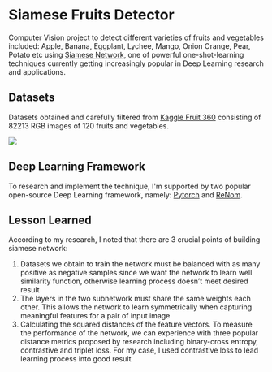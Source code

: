 # Siamese Fruits Detector

Computer Vision project to detect different varieties of fruits and vegetables included: Apple, Banana, Eggplant, Lychee, Mango, Onion Orange, Pear, Potato etc using [Siamese Network](https://www.cs.cmu.edu/~rsalakhu/papers/oneshot1.pdf), one of powerful one-shot-learning techniques currently getting increasingly popular in Deep Learning research and applications.

## Datasets

Datasets obtained and carefully filtered from [Kaggle Fruit 360](https://www.kaggle.com/moltean/fruits) consisting of 82213 RGB images of 120 fruits and vegetables.

![](datesets_images.png)

## Deep Learning Framework

To research and implement the technique, I'm supported by two popular open-source Deep Learning framework, namely: [Pytorch](https://pytorch.org/) and [ReNom](https://renom.jp).

## Lesson Learned
According to my research, I noted that there are 3 crucial points of building siamese network:

1. Datasets we obtain to train the network must be balanced with as many positive as negative samples since we want the network to learn well similarity function, otherwise learning process doesn’t meet desired result
2. The layers in the two subnetwork must share the same weights each other. This allows the network to learn symmetrically when capturing meaningful features for a pair of input image
3. Calculating the squared distances of the feature vectors. To measure the performance of the network, we can experience with three popular distance metrics proposed by research including binary-cross entropy, contrastive and triplet loss. For my case, I used contrastive loss to lead learning process into good result
